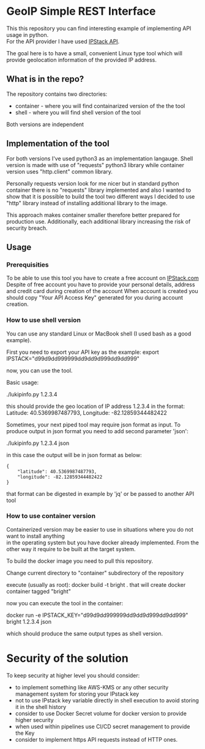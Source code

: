 


# GeoIP Simple REST Interface

This this repository you can find interesting example of implementing API usage in python.    
For the API provider I have used [IPStack API](http://api.ipstack.com).    

The goal here is to have a small, convenient Linux type tool which will provide geolocation information of the provided IP address.


## What is in the repo?

The repository contains two directories:   
- container - where you will find containarized version of the the tool
- shell     - where you will find shell version of the tool


Both versions are independent


## Implementation of the tool
For both versions I've used python3 as an implementation langauge.
Shell version is made with use of "requests" python3 library while container version uses "http.client" common library.

Personally requests version look for me nicer but in standard python container there is no "requests" library implemented and also I wanted to show that it is possible to build the tool two different ways I decided to use "http" library instead of installing additional library to the image.    

This approach makes container smaller therefore better prepared for production use.
Additionally, each additional library increasing the risk of security breach.





## Usage

### Prerequisities

To be able to use this tool you have to create a free account on [IPStack.com](https://ipstack.com)    
Despite of free account you have to provide your personal details, address and credit card during creation of the account
When account is created you should copy "Your API Access Key" generated for you during account creation.




### How to use shell version

You can use any standard Linux or MacBook shell (I used bash as a good example).    

First you need to export your API key as the example:
   export IPSTACK="d99d9dd999999dd9dd9d999dd9dd999"

now, you can use the tool.

Basic usage:

./lukipinfo.py 1.2.3.4

this should provide the geo location of IP address 1.2.3.4 in the format:    
  Latitude: 40.5369987487793, Longitude: -82.12859344482422


Sometimes, your next piped tool may require json format as input.
To produce output in json format you need to add second parameter 'json':

./lukipinfo.py 1.2.3.4 json

in this case the output will be in json format as below:

```
{
    "latitude": 40.5369987487793,
    "longitude": -82.12859344482422
}

```
that format can be digested in example by 'jq' or be passed to another API tool




### How to use container version

Containerized version may be easier to use in situations where you do not want to install anything    
in the operating system but you have docker already implemented.
From the other way it require to be built at the target system.


To build the docker image you need to pull this repository.    

Change current directory to "container" subdirectory of the repository

execute (usually as root):
   docker build -t bright .
that will create docker container tagged "bright"

now you can execute the tool in the container:

docker run -e IPSTACK_KEY="d99d9dd999999dd9dd9d999dd9dd999" bright 1.2.3.4 json

which should produce the same output types as shell version.



# Security of the solution

To keep security at higher level you should consider:
- to implement something like AWS-KMS or any other security management system for storing your IPstack key
- not to use IPstack key variable directly in shell execution to avoid storing it in the shell history
- consider to use Docker Secret volume for docker version to provide higher security
- when used within pipelines use CI/CD secret management to provide the Key
- consider to implement https API requests instead of HTTP ones.





